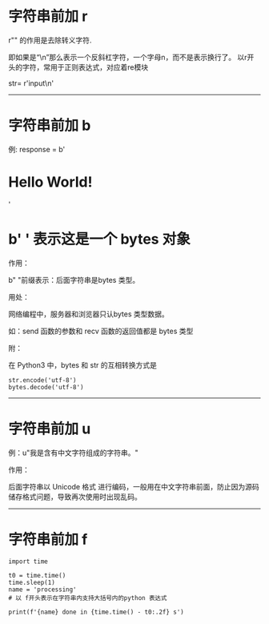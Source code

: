 # 字符串前加 r #

r"" 的作用是去除转义字符.

即如果是“\n”那么表示一个反斜杠字符，一个字母n，而不是表示换行了。
以r开头的字符，常用于正则表达式，对应着re模块

str= r'input\n'


----------


# 字符串前加 b #

例: response = b'<h1>Hello World!</h1>'     
# b' ' 表示这是一个 bytes 对象

作用：

b" "前缀表示：后面字符串是bytes 类型。

用处：

网络编程中，服务器和浏览器只认bytes 类型数据。

如：send 函数的参数和 recv 函数的返回值都是 bytes 类型

附：

在 Python3 中，bytes 和 str 的互相转换方式是

    str.encode('utf-8')
    bytes.decode('utf-8')


----------


# 字符串前加 u #

例：u"我是含有中文字符组成的字符串。"

作用：

后面字符串以 Unicode 格式 进行编码，一般用在中文字符串前面，防止因为源码储存格式问题，导致再次使用时出现乱码。

----------


# 字符串前加 f #

    import time

    t0 = time.time()
    time.sleep(1)
    name = 'processing'
    # 以 f开头表示在字符串内支持大括号内的python 表达式

    print(f'{name} done in {time.time() - t0:.2f} s')

